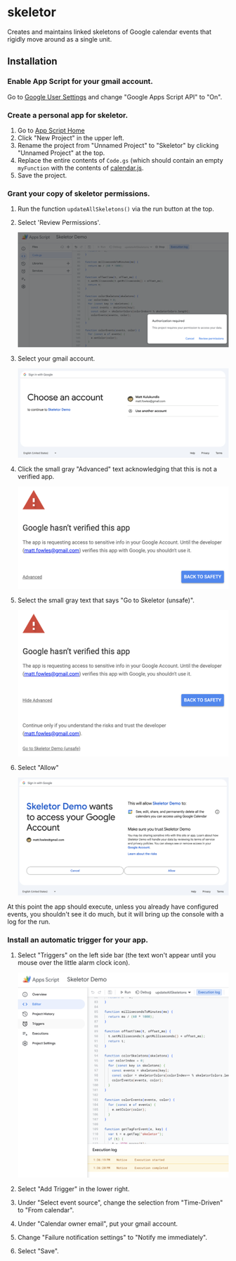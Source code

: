 # skeletor

Creates and maintains linked skeletons of Google calendar events that rigidly
move around as a single unit.

## Installation

### Enable App Script for your gmail account.

Go to [Google User Settings](https://script.google.com/home/usersettings) and
change "Google Apps Script API" to "On".

### Create a personal app for skeletor.

1. Go to [App Script Home](https://script.google.com/home)
1. Click "New Project" in the upper left.
1. Rename the project from "Unnamed Project" to "Skeletor" by clicking "Unnamed
   Project" at the top.
1. Replace the entire contents of `Code.gs` (which should contain an empty
   `myFunction` with the contents of
   [calendar.js](https://raw.githubusercontent.com/fowles/skeletor/main/calendar.js).
1. Save the project.

### Grant your copy of skeletor permissions.

1. Run the function `updateAllSkeletons()` via the run button at the top.

1. Select 'Review Permissions'.

   ![Review Permissions](https://raw.githubusercontent.com/fowles/skeletor/main/docs/review_permissions.png)

1. Select your gmail account.

   ![Choose Account](https://raw.githubusercontent.com/fowles/skeletor/main/docs/choose_account.png)

1. Click the small gray "Advanced" text acknowledging that this is not a
   verified app.

   ![Unverified App](https://raw.githubusercontent.com/fowles/skeletor/main/docs/unverified_app.png)

1. Select the small gray text that says "Go to Skeletor (unsafe)".

   ![Trust Developer](https://raw.githubusercontent.com/fowles/skeletor/main/docs/trust_developer.png)

1. Select "Allow"

   ![Allow Permissions](https://raw.githubusercontent.com/fowles/skeletor/main/docs/allow_permissions.png)

At this point the app should execute, unless you already have configured events,
you shouldn't see it do much, but it will bring up the console with a log for
the run.

### Install an automatic trigger for your app.

1. Select "Triggers" on the left side bar (the text won't appear until you mouse
   over the little alarm clock icon).

   ![Triggers](https://raw.githubusercontent.com/fowles/skeletor/main/docs/triggers.png)

1. Select "Add Trigger" in the lower right.

1. Under "Select event source", change the selection from "Time-Driven" to "From
   calendar".

1. Under "Calendar owner email", put your gmail account.

1. Change "Failure notification settings" to "Notify me immediately".

1. Select "Save".

